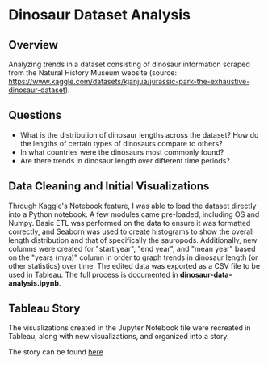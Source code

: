 # Dinosaur Dataset Analysis

## Overview
Analyzing trends in a dataset consisting of dinosaur information scraped from the Natural History Museum website (source: https://www.kaggle.com/datasets/kjanjua/jurassic-park-the-exhaustive-dinosaur-dataset).

## Questions
* What is the distribution of dinosaur lengths across the dataset? How do the lengths of certain types of dinosaurs compare to others?
* In what countries were the dinosaurs most commonly found?
* Are there trends in dinosaur length over different time periods?

## Data Cleaning and Initial Visualizations
Through Kaggle's Notebook feature, I was able to load the dataset directly into a Python notebook. A few modules came pre-loaded, including OS and Numpy. Basic ETL was performed on the data to ensure it was formatted correctly, and Seaborn was used to create histograms to show the overall length distribution and that of specifically the sauropods. Additionally, new columns were created for "start year", "end year", and "mean year" based on the "years (mya)" column in order to graph trends in dinosaur length (or other statistics) over time. The edited data was exported as a CSV file to be used in Tableau. The full process is documented in **dinosaur-data-analysis.ipynb**.

## Tableau Story
The visualizations created in the Jupyter Notebook file were recreated in Tableau, along with new visualizations, and organized into a story.

The story can be found [here](https://public.tableau.com/app/profile/luke.snyder/viz/DinosaurDatasetAnalysis/DinosaurDatasetAnalysis)
